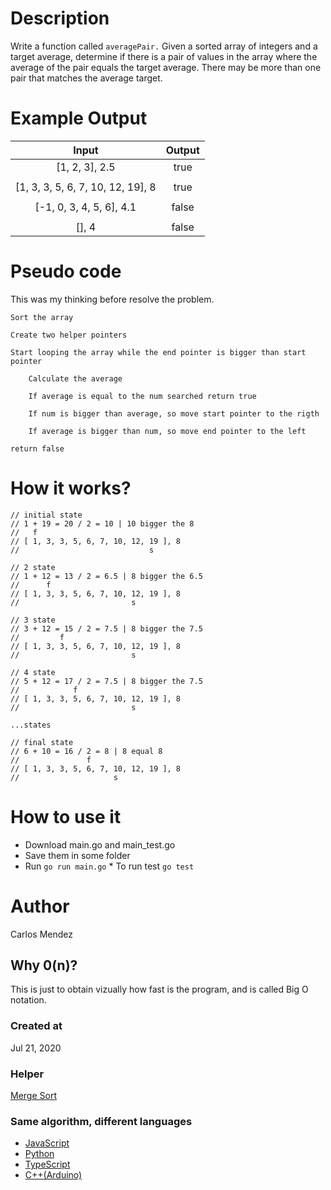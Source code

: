 # Description

Write a function called `averagePair.` Given a sorted array of integers and a target average, determine if there is a pair of values in the array where the average of the pair equals the target average. There may be more than one pair that matches the average target.

# Example Output

|               Input               | Output |
| :-------------------------------: | :----: |
|          [1, 2, 3], 2.5           |  true  |
|                                   |        |
| [1, 3, 3, 5, 6, 7, 10, 12, 19], 8 |  true  |
|                                   |        |
|     [-1, 0, 3, 4, 5, 6], 4.1      | false  |
|                                   |        |
|               [], 4               | false  |

# Pseudo code

This was my thinking before resolve the problem.

```
Sort the array

Create two helper pointers

Start looping the array while the end pointer is bigger than start pointer

    Calculate the average

    If average is equal to the num searched return true

    If num is bigger than average, so move start pointer to the rigth

    If average is bigger than num, so move end pointer to the left

return false

```

# How it works?

```
// initial state
// 1 + 19 = 20 / 2 = 10 | 10 bigger the 8
//   f
// [ 1, 3, 3, 5, 6, 7, 10, 12, 19 ], 8
//                             s

// 2 state
// 1 + 12 = 13 / 2 = 6.5 | 8 bigger the 6.5
//      f
// [ 1, 3, 3, 5, 6, 7, 10, 12, 19 ], 8
//                         s

// 3 state
// 3 + 12 = 15 / 2 = 7.5 | 8 bigger the 7.5
//         f
// [ 1, 3, 3, 5, 6, 7, 10, 12, 19 ], 8
//                         s

// 4 state
// 5 + 12 = 17 / 2 = 7.5 | 8 bigger the 7.5
//            f
// [ 1, 3, 3, 5, 6, 7, 10, 12, 19 ], 8
//                         s

...states

// final state
// 6 + 10 = 16 / 2 = 8 | 8 equal 8
//               f
// [ 1, 3, 3, 5, 6, 7, 10, 12, 19 ], 8
//                     s
```

# How to use it

-   Download main.go and main_test.go
-   Save them in some folder
-   Run `go run main.go` \* To run test `go test`

# Author

Carlos Mendez

## Why 0(n)?

This is just to obtain vizually how fast is the program, and is called Big O notation.

### Created at

Jul 21, 2020

### Helper

[Merge Sort](https://github.com/cjairm/go/tree/master/Algorithms-Go/014_merge_sort)

### Same algorithm, different languages

-   [JavaScript](https://github.com/cjairm/javascript/tree/master/Algorithms-JS/016_average_pair)
-   [Python](https://github.com/cjairm/python/tree/master/Algoritms-Py/016_average_pair)
-   [TypeScript](https://github.com/cjairm/typescript/tree/master/Algorithms-TS/016_average_pair)
-   [C++(Arduino)](https://github.com/cjairm/arduino/tree/master/Algorithms-Cpp/016_average_pair)
